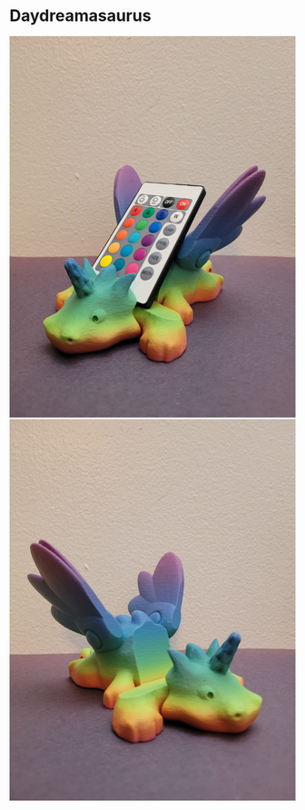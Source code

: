 # Daydreamasaurus

![src/daydreamasaurus/20240620_Daydream1.jpg](20240620_Daydream1.jpg)
![src/daydreamasaurus/20240620_Daydream2.jpg](20240620_Daydream2.jpg)
